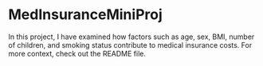 # MedInsuranceMiniProj
In this project, I have examined how factors such as age, sex, BMI, number of children, and smoking status contribute to medical insurance costs. For more context, check out the README file.
